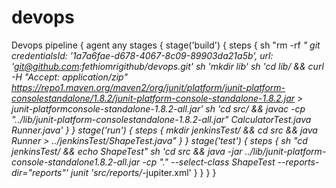 # devops
Devops
pipeline {
 agent any
 stages {
 stage('build') {
 steps {
 sh "rm -rf *"
 git credentialsId: '1a7a6fae-d678-4067-8c09-89903da21a5b', url:
'git@github.com:fethiomrigithub/devops.git'
 sh 'mkdir lib'
 sh 'cd lib/ && curl -H "Accept: application/zip"
https://repo1.maven.org/maven2/org/junit/platform/junit-platform-consolestandalone/1.8.2/junit-platform-console-standalone-1.8.2.jar > junit-platformconsole-standalone-1.8.2-all.jar'
 sh 'cd src/ && javac -cp "../lib/junit-platform-consolestandalone-1.8.2-all.jar" CalculatorTest.java Runner.java'
 }
 }
 stage('run') {
 steps {
 mkdir jenkinsTest/ && cd src && java Runner >
../jenkinsTest/ShapeTest.java"
 }
 }
 stage('test') {
 steps {
 sh "cd jenkinsTest/ && echo ShapeTest"
 sh 'cd src && java -jar ../lib/junit-platform-console-standalone1.8.2-all.jar -cp "." --select-class ShapeTest --reports-dir="reports"'
 junit 'src/reports/*-jupiter.xml'
 }
 }
 }
}

